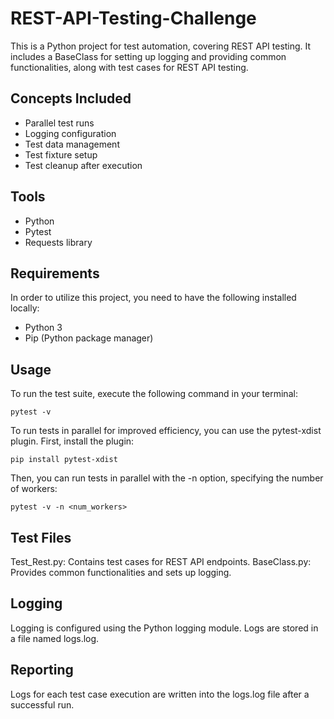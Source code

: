 # REST-API-Testing-Challenge

This is a Python project for test automation, covering REST API testing. It includes a BaseClass for setting up logging and providing common functionalities, along with test cases for REST API testing.

## Concepts Included

- Parallel test runs
- Logging configuration
- Test data management
- Test fixture setup
- Test cleanup after execution

## Tools

- Python
- Pytest
- Requests library

## Requirements

In order to utilize this project, you need to have the following installed locally:

- Python 3
- Pip (Python package manager)

## Usage

To run the test suite, execute the following command in your terminal:

```
pytest -v
```
To run tests in parallel for improved efficiency, you can use the pytest-xdist plugin. First, install the plugin:

```
pip install pytest-xdist
```
Then, you can run tests in parallel with the -n option, specifying the number of workers:

```
pytest -v -n <num_workers>
```

## Test Files

Test_Rest.py: Contains test cases for REST API endpoints.
BaseClass.py: Provides common functionalities and sets up logging.

## Logging

Logging is configured using the Python logging module. Logs are stored in a file named logs.log.

## Reporting

Logs for each test case execution are written into the logs.log file after a successful run.
